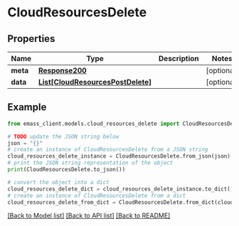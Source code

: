 # CloudResourcesDelete


## Properties

Name | Type | Description | Notes
------------ | ------------- | ------------- | -------------
**meta** | [**Response200**](Response200.md) |  | [optional] 
**data** | [**List[CloudResourcesPostDelete]**](CloudResourcesPostDelete.md) |  | [optional] 

## Example

```python
from emass_client.models.cloud_resources_delete import CloudResourcesDelete

# TODO update the JSON string below
json = "{}"
# create an instance of CloudResourcesDelete from a JSON string
cloud_resources_delete_instance = CloudResourcesDelete.from_json(json)
# print the JSON string representation of the object
print(CloudResourcesDelete.to_json())

# convert the object into a dict
cloud_resources_delete_dict = cloud_resources_delete_instance.to_dict()
# create an instance of CloudResourcesDelete from a dict
cloud_resources_delete_from_dict = CloudResourcesDelete.from_dict(cloud_resources_delete_dict)
```
[[Back to Model list]](../README.md#documentation-for-models) [[Back to API list]](../README.md#documentation-for-api-endpoints) [[Back to README]](../README.md)


